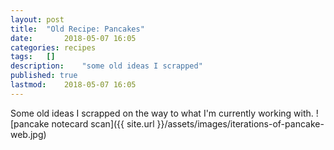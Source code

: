```yaml
---
layout: post
title: 	"Old Recipe: Pancakes"
date:		2018-05-07 16:05
categories:	recipes
tags:	[]
description: 	"some old ideas I scrapped"
published: true
lastmod:	2018-05-07 16:05
---
```


Some old ideas I scrapped on the way to what I'm currently working with.
![pancake notecard scan]({{ site.url }}/assets/images/iterations-of-pancake-web.jpg)

